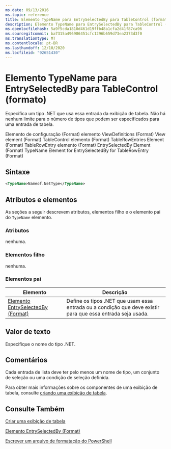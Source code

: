 ```yaml
---
ms.date: 09/13/2016
ms.topic: reference
title: Elemento TypeName para EntrySelectedBy para TableControl (formato)
description: Elemento TypeName para EntrySelectedBy para TableControl (formato)
ms.openlocfilehash: 5a9f5cda1810d461d19ffb48a1cfa2d41f87ca96
ms.sourcegitcommit: ba7315a496986451cfc1296b659d73ea2373d3f0
ms.translationtype: MT
ms.contentlocale: pt-BR
ms.lasthandoff: 12/10/2020
ms.locfileid: "92651430"
---
```

# <a name="typename-element-for-entryselectedby-for-tablecontrol-format"></a>Elemento TypeName para EntrySelectedBy para TableControl (formato)

Especifica um tipo .NET que usa essa entrada da exibição de tabela. Não há nenhum limite para o número de tipos que podem ser especificados para uma entrada de tabela.

Elemento de configuração (Format) elemento ViewDefinitions (Format) View element (Format) TableControl elemento (Format) TableRowEntries Element (Format) TableRowEntry elemento (Format) EntrySelectedBy Element (Format) TypeName Element for EntrySelectedBy for TableRowEntry (Format)

## <a name="syntax"></a>Sintaxe

```xml
<TypeName>Nameof.NetType</TypeName>
```

## <a name="attributes-and-elements"></a>Atributos e elementos

As seções a seguir descrevem atributos, elementos filho e o elemento pai do `TypeName` elemento.

### <a name="attributes"></a>Atributos

nenhuma.

### <a name="child-elements"></a>Elementos filho

nenhuma.

### <a name="parent-elements"></a>Elementos pai

|Elemento|Descrição|
|-------------|-----------------|
|[Elemento EntrySelectedBy (Format)](./entryselectedby-element-for-tablerowentry-for-tablecontrol-format.md)|Define os tipos .NET que usam essa entrada ou a condição que deve existir para que essa entrada seja usada.|

## <a name="text-value"></a>Valor de texto

Especifique o nome do tipo .NET.

## <a name="remarks"></a>Comentários

Cada entrada de lista deve ter pelo menos um nome de tipo, um conjunto de seleção ou uma condição de seleção definida.

Para obter mais informações sobre os componentes de uma exibição de tabela, consulte [criando uma exibição de tabela](./creating-a-table-view.md).

## <a name="see-also"></a>Consulte Também

[Criar uma exibição de tabela](./creating-a-table-view.md)

[Elemento EntrySelectedBy (Format)](./entryselectedby-element-for-tablerowentry-for-tablecontrol-format.md)

[Escrever um arquivo de formatação do PowerShell](./writing-a-powershell-formatting-file.md)
